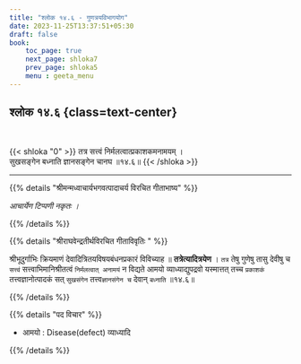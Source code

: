 ```yaml
---
title: "श्लोक १४.६ - गुणत्रयविभागयोग"
date: 2023-11-25T13:37:51+05:30
draft: false
book:
    toc_page: true
    next_page: shloka7
    prev_page: shloka5
    menu : geeta_menu
---
```



## श्लोक १४.६ {class=text-center}

<br/>

{{< shloka  "0"  >}}
तत्र सत्त्वं निर्मलत्वात्प्रकाशकमनामयम् ।    
सुखसङ्गेन बध्नाति ज्ञानसङ्गेन चानघ ॥१४.६॥
{{< /shloka >}}

---


{{% details "श्रीमन्मध्वाचार्यभगवत्पादाचर्य विरचित  गीताभाष्य" %}}

*आचार्येण टिप्पणी नकृतः ।*

{{% /details %}}


{{% details "श्रीराघवेन्द्रतीर्थविरचित गीताविवृतिः " %}}

श्रीभूदुर्गाभिः क्रियमाणं देवादित्रितयविषयबंधनप्रकारं विविच्याह
॥ **तत्रेत्यादित्रयेण** । `तत्र` तेषु गुणेषु तासु देवीषु च 
`सत्त्वं` सत्त्वाभिमानिश्रीतत्वं 
`निर्मलत्वात्‌ अनामयं` न विद्यते आमयो व्याध्याद्युपद्रवो 
यस्मात्तत्‌ तच्च `प्रकाशकं` तत्त्वज्ञानोत्पादकं सत्‌ `सुखसंगेन` 
तत्त्व`ज्ञानसंगेन च` देवान् `बध्नाति` ॥१४.६॥

{{% /details %}}


{{% details "पद विचार" %}}

- आमयो : Disease(defect) व्याध्यादि


{{% /details %}}
